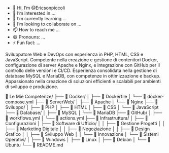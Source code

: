 - 👋 Hi, I’m @Ericsonpiccoli
- 👀 I’m interested in ...
- 🌱 I’m currently learning ...
- 💞️ I’m looking to collaborate on ...
- 📫 How to reach me ...
- 😄 Pronouns: ...
- ⚡ Fun fact: ...

Sviluppatore Web e DevOps con esperienza in PHP, HTML, CSS e JavaScript. Competente nella creazione e gestione di contenitori Docker, configurazione di server Apache e Nginx, e integrazione con GitHub per il controllo delle versioni e CI/CD. Esperienza consolidata nella gestione di database MySQL e MariaDB, con competenze in ottimizzazione e backup. Appassionato nella creazione di soluzioni efficienti e scalabili per ambienti di sviluppo e produzione.

📁 Le Mie Competenze/
├── 📂 Docker/
│   ├── 📑 Dockerfile
│   └── 📑 docker-compose.yml
├── 📂 ServerWeb/
│   ├── 📑 Apache
│   └── 📑 Nginx
├── 📂 Sviluppo/
│   ├── 📑 PHP
│   ├── 📑 HTML
│   ├── 📑 CSS
│   └── 📑 JavaScript
├── 📂 Database/
│   ├── 📑 MySQL
│   └── 📑 MariaDB
├── 📂 GitHub/
│   ├── 📑 workflows.yml
│   └── 📑 actions.yml
├── 📂 Infrastruttura/
│   ├── 📑 Configurazioni
│   ├── 📑 Software di Ufficio/
│   │   ├── 📑 Gestione Progetti
│   │   ├── 📑 Marketing Digitale
│   │   ├── 📑 Negoziazione
│   │   ├── 📑 Design Grafico
│   │   ├── 📑 Sviluppo Web
│   │   └── 📑 Innovazione
│   └── 📑 Sistemi Operativi/
│       ├── 📑 Windows
│       ├── 📑 Linux
│       ├── 📑 Debian
│       └── 📑 Ubuntu
└── 📑 README.md
